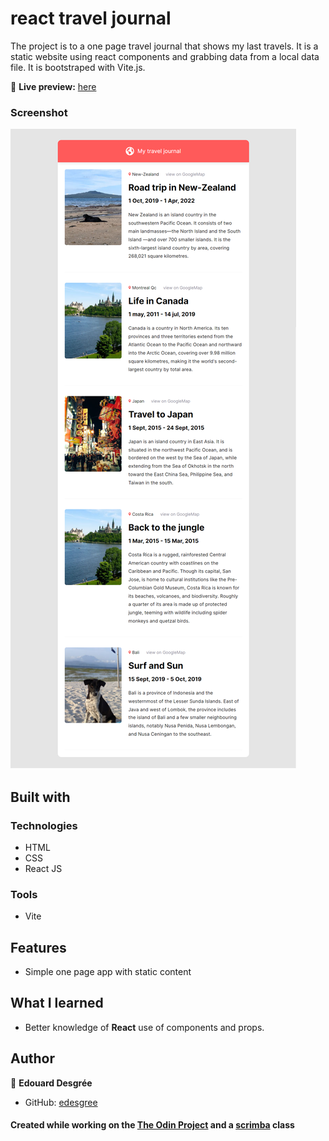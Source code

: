 # react travel journal

The project is to a one page travel journal that shows my last travels. It is a static website using react components and grabbing data from a local data file.
It is bootstraped with Vite.js.

🔗 **Live preview:** [here](https://iridescent-chimera-89557b.netlify.app/)

### Screenshot

![screenshot](./screenshot.png)

## Built with

### Technologies

- HTML
- CSS
- React JS

### Tools

- Vite

## Features

- Simple one page app with static content

## What I learned

- Better knowledge of **React** use of components and props.

## Author

👤 **Edouard Desgrée**

- GitHub: [edesgree](https://github.com/edesgree)

#### Created while working on the [The Odin Project](https://www.theodinproject.com/) and a [scrimba](https://scrimba.com/) class
